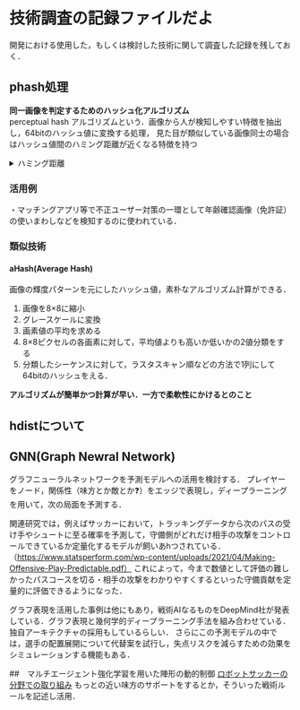 # 技術調査の記録ファイルだよ
開発における使用した，もしくは検討した技術に関して調査した記録を残しておく．

## phash処理
**同一画像を判定するためのハッシュ化アルゴリズム**  
perceptual hash アルゴリズムという．画像から人が検知しやすい特徴を抽出し，64bitのハッシュ値に変換する処理，
見た目が類似している画像同士の場合はハッシュ値間のハミング距離が近くなる特徴を持つ



<details><summary>ハミング距離</summary>



ハミング距離とは，ハッシュ値の各桁同士を見比べて異なる個数のことです．
</details>


### 活用例
・マッチングアプリ等で不正ユーザー対策の一環として年齢確認画像（免許証）の使いまわしなどを検知するのに使われている．

### 類似技術
#### aHash(Average Hash)
画像の輝度パターンを元にしたハッシュ値，素朴なアルゴリズム計算ができる．
1. 画像を8×8に縮小
2. グレースケールに変換
3. 画素値の平均を求める
4. 8×8ピクセルの各画素に対して，平均値よりも高いか低いかの2値分類をする
5. 分類したシーケンスに対して，ラスタスキャン順などの方法で1列にして64bitのハッシュをえる．


**アルゴリズムが簡単かつ計算が早い．一方で柔軟性にかけるとのこと**


## hdistについて


## GNN(Graph Newral Network)
グラフニューラルネットワークを予測モデルへの活用を検討する．
プレイヤーをノード，関係性（味方とか敵とか❓）をエッジで表現し，ディープラーニングを用いて，次の局面を予測する．

関連研究では，例えばサッカーにおいて，トラッキングデータから次のパスの受け手やシュートに至る確率を予測して，守備側がどれだけ相手の攻撃をコントロールできているか定量化するモデルが飼いあhつされている．（https://www.statsperform.com/wp-content/uploads/2021/04/Making-Offensive-Play-Predictable.pdf）
これによって，今まで数値として評価の難しかったパスコースを切る・相手の攻撃をわかりやすくするといった守備貢献を定量的に評価できるようになった．

グラフ表現を活用した事例は他にもあり，戦術AIなるものをDeepMind社が発表している．グラフ表現と幾何学的ディープラーニング手法を組み合わせている．独自アーキテクチャの採用もしているらしい．
さらにこの予測モデルの中では，選手の配置展開について代替案を試行し，失点リスクを減らすための効果をシミュレーションする機能もある．

##　マルチエージェント強化学習を用いた陣形の動的制御
[ロボットサッカーの分野での取り組み](https://link.springer.com/article/10.1007/s10458-023-09603-y#:~:text=Scaling%20multi,setting%20using%20limited%20computation%20resources)
もっとの近い味方のサポートをするとか，そういった戦術ルールを記述し活用．

